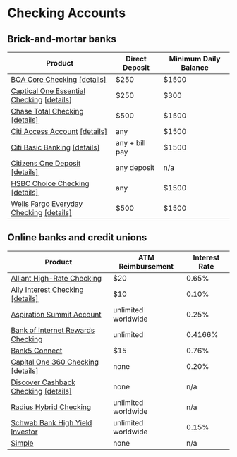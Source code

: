 # Checking Accounts

## Brick-and-mortar banks

| Product | Direct Deposit | Minimum Daily Balance |
| --- | --- | --- |
| [BOA Core Checking](https://www.bankofamerica.com/deposits/checking/personal-checking-account/) [[details]](https://www.bankofamerica.com/content/documents/deposits/service/pdf/docrepo/BAC_Core_Checking_ENUS.pdf) | $250 | $1500 |
| [Captical One Essential Checking](https://www.capitalone.com/checking-accounts/essential-checking-account/) [[details](https://www.capitalone.com/media/doc/personal-banking/essential-checking-pew.pdf)] | $250 | $300 |
| [Chase Total Checking](https://www.chase.com/checking/total-checking) [[details]](https://www.chase.com/content/dam/chasecom/en/checking/documents/clear_simple_guide_total.pdf) | $500 | $1500 |
| [Citi Access Account](https://online.citi.com/US/JRS/pands/detail.do?ID=accessAccount) [[details]](https://online.citi.com/JRS/popups/PT_CAP_AccessAccount_.pdf) | any | $1500 |
| [Citi Basic Banking](https://online.citi.com/US/banking/checking/citi.action?ID=basic-banking-account) [[details]](https://online.citi.com/JRS/popups/PT_CAP_BasicBanking_.pdf) | any + bill pay | $1500 |
| [Citizens One Deposit](https://www.citizensbank.com/checking/one-deposit-checking-account.aspx) [[details]](https://www.citizensbank.com/apps/personaldeposits/legal/ctz_One_Deposit_Checking_Guide.pdf) | any deposit | n/a |
| [HSBC Choice Checking](https://www.us.hsbc.com/1/2/home/personal-banking/checking-accounts/choice-checking-account) [[details]](http://www.banking.us.hsbc.com/personal/deposits/choicechk_tcs.pdf) | any | $1500 |
| [Wells Fargo Everyday Checking](https://www.wellsfargo.com/checking/everyday/) [[details]](https://www08.wellsfargomedia.com/assets/pdf/personal/checking/fees/everyday-Group1.pdf) | $500 | $1500 |

## Online banks and credit unions

| Product | ATM Reimbursement | Interest Rate |
| --- | --- | --- |
| [Alliant High-Rate Checking](https://www.alliantcreditunion.org/bank/high-yield-checking-account) | $20 | 0.65% |
| [Ally Interest Checking](https://www.ally.com/bank/interest-checking-account/) [[details]](https://www.ally.com/resources/pdf/bank/ally-bank-straight-talk-product-guide.pdf) | $10 | 0.10% |
| [Aspiration Summit Account](https://www.aspiration.com/summit) | unlimited worldwide | 0.25% |
| [Bank of Internet Rewards Checking](https://www.bankofinternet.com/checking/rewards-checking) | unlimited | 0.4166% |
| [Bank5 Connect](http://www.bank5connect.com/home/high-interest-checking) | $15 | 0.76% |
| [Capital One 360 Checking](https://www.capitalone.com/checking-accounts/online-checking-account/) [[details](https://www.capitalone.com/media/doc/personal-banking/360-checking-pew.pdf)] | none | 0.20% |
| [Discover Cashback Checking](https://www.discover.com/online-banking/checking/) [[details]](https://www.discover.com/online-banking/assets/CheckingAccountGuide.pdf) | none | n/a |
| [Radius Hybrid Checking](https://www.radiusbank.com/personal/hybrid) | unlimited worldwide | n/a |
| [Schwab Bank High Yield Investor](http://www.schwab.com/public/schwab/banking_lending/checking_account) | unlimited worldwide | 0.15% |
| [Simple](https://www.simple.com/) | none | n/a |
